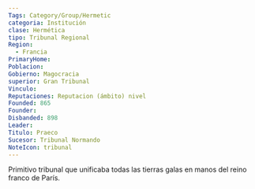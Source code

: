 ```yaml
---
Tags: Category/Group/Hermetic
categoria: Institución
clase: Hermética 
tipo: Tribunal Regional
Region: 
  - Francia 
PrimaryHome: 
Poblacion: 
Gobierno: Magocracia
superior: Gran Tribunal
Vinculo: 
Reputaciones: Reputacion (ámbito) nivel
Founded: 865
Founder: 
Disbanded: 898
Leader: 
Titulo: Praeco
Sucesor: Tribunal Normando
NoteIcon: tribunal
---
```


Primitivo tribunal que unificaba todas las tierras galas en manos del reino franco de París. 

